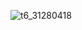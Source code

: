 ![t6_31280418](https://user-images.githubusercontent.com/17806205/203719201-96e64c69-f6f1-4651-98fc-d8056edd8c71.jpg)